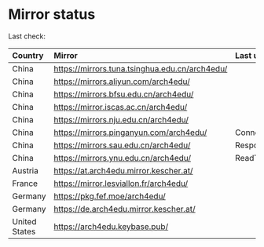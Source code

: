<script src="./time.js"></script>
# Mirror status
Last check: <script type="text/javascript">localize(1670228802.8908281);</script>

|Country|Mirror|Last update|
|:------|:-----|:----------|
|China|https://mirrors.tuna.tsinghua.edu.cn/arch4edu/|<script type="text/javascript">localize(1670222154);</script>|
|China|https://mirrors.aliyun.com/arch4edu/|<script type="text/javascript">localize(1670135541);</script>|
|China|https://mirrors.bfsu.edu.cn/arch4edu/|<script type="text/javascript">localize(1670178808);</script>|
|China|https://mirror.iscas.ac.cn/arch4edu/|<script type="text/javascript">localize(1670178808);</script>|
|China|https://mirrors.nju.edu.cn/arch4edu/|<script type="text/javascript">localize(1670135541);</script>|
|China|https://mirrors.pinganyun.com/arch4edu/|ConnectTimeout|
|China|https://mirrors.sau.edu.cn/arch4edu/|Response 500|
|China|https://mirrors.ynu.edu.cn/arch4edu/|ReadTimeout|
|Austria|https://at.arch4edu.mirror.kescher.at/|<script type="text/javascript">localize(1670178808);</script>|
|France|https://mirror.lesviallon.fr/arch4edu/|<script type="text/javascript">localize(1670178808);</script>|
|Germany|https://pkg.fef.moe/arch4edu/|<script type="text/javascript">localize(1670178808);</script>|
|Germany|https://de.arch4edu.mirror.kescher.at/|<script type="text/javascript">localize(1670178808);</script>|
|United States|https://arch4edu.keybase.pub/|<script type="text/javascript">localize(1670178808);</script>|

<script src="./tablefilter/tablefilter.js"></script>
<script src="./table.js"></script>